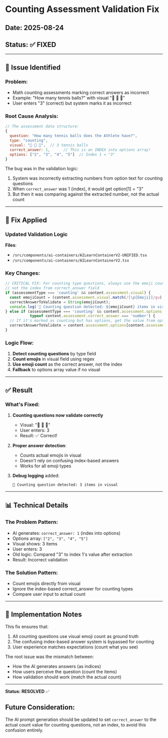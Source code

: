 # Counting Assessment Validation Fix

## Date: 2025-08-24
## Status: ✅ FIXED

---

## 🚨 Issue Identified

### Problem:
- Math counting assessments marking correct answers as incorrect
- Example: "How many tennis balls?" with visual "🎾 🎾 🎾"
- User enters "3" (correct) but system marks it as incorrect

### Root Cause Analysis:
```javascript
// The assessment data structure:
{
  question: "How many tennis balls does the Athlete have?",
  type: "counting",
  visual: "🎾 🎾 🎾",  // 3 tennis balls
  correct_answer: 1,      // This is an INDEX into options array!
  options: ["2", "3", "4", "5"]  // Index 1 = "3"
}
```

The bug was in the validation logic:
1. System was incorrectly extracting numbers from option text for counting questions
2. When `correct_answer` was 1 (index), it would get option[1] = "3" 
3. But then it was comparing against the extracted number, not the actual count

---

## 🔧 Fix Applied

### Updated Validation Logic
**Files**: 
- `/src/components/ai-containers/AILearnContainerV2-UNIFIED.tsx`
- `/src/components/ai-containers/AILearnContainerV2.tsx`

### Key Changes:
```typescript
// CRITICAL FIX: For counting type questions, always use the emoji count
// not the index from correct_answer field
if (assessmentType === 'counting' && content.assessment.visual) {
  const emojiCount = (content.assessment.visual.match(/[\p{Emoji}]/gu) || []).length;
  correctAnswerToValidate = String(emojiCount);
  console.log(`🔢 Counting question detected: ${emojiCount} items in visual`);
} else if (assessmentType === 'counting' && content.assessment.options && 
           typeof content.assessment.correct_answer === 'number') {
  // If it's marked as counting but has options, get the value from options array
  correctAnswerToValidate = content.assessment.options[content.assessment.correct_answer];
}
```

### Logic Flow:
1. **Detect counting questions** by type field
2. **Count emojis** in visual field using regex
3. **Use emoji count** as the correct answer, not the index
4. **Fallback** to options array value if no visual

---

## ✅ Result

### What's Fixed:
1. **Counting questions now validate correctly**
   - Visual: "🎾 🎾 🎾" 
   - User enters: 3
   - Result: ✅ Correct!

2. **Proper answer detection**:
   - Counts actual emojis in visual
   - Doesn't rely on confusing index-based answers
   - Works for all emoji types

3. **Debug logging** added:
   ```
   🔢 Counting question detected: 3 items in visual
   ```

---

## 📊 Technical Details

### The Problem Pattern:
- AI generates: `correct_answer: 1` (index into options)
- Options array: `["2", "3", "4", "5"]`
- Visual shows: 3 items
- User enters: 3
- Old logic: Compared "3" to index 1's value after extraction
- Result: Incorrect validation

### The Solution Pattern:
- Count emojis directly from visual
- Ignore the index-based correct_answer for counting types
- Compare user input to actual count

---

## 🎯 Implementation Notes

This fix ensures that:
1. All counting questions use visual emoji count as ground truth
2. The confusing index-based answer system is bypassed for counting
3. User experience matches expectations (count what you see)

The root issue was the mismatch between:
- How the AI generates answers (as indices)
- How users perceive the question (count the items)
- How validation should work (match the actual count)

---

**Status: RESOLVED** ✅

## Future Consideration:
The AI prompt generation should be updated to set `correct_answer` to the actual count value for counting questions, not an index, to avoid this confusion entirely.
